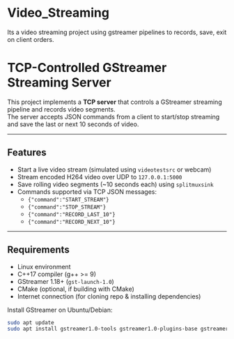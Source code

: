 # Video_Streaming
Its a video streaming project using gstreamer pipelines to records, save, exit on client orders.

# TCP-Controlled GStreamer Streaming Server

This project implements a **TCP server** that controls a GStreamer streaming pipeline and records video segments.  
The server accepts JSON commands from a client to start/stop streaming and save the last or next 10 seconds of video.

---

## Features

- Start a live video stream (simulated using `videotestsrc` or webcam)
- Stream encoded H264 video over UDP to `127.0.0.1:5000`
- Save rolling video segments (~10 seconds each) using `splitmuxsink`
- Commands supported via TCP JSON messages:
  - `{"command":"START_STREAM"}`
  - `{"command":"STOP_STREAM"}`
  - `{"command":"RECORD_LAST_10"}`
  - `{"command":"RECORD_NEXT_10"}`

---

## Requirements

- Linux environment
- C++17 compiler (g++ >= 9)
- GStreamer 1.18+ (`gst-launch-1.0`)
- CMake (optional, if building with CMake)
- Internet connection (for cloning repo & installing dependencies)

Install GStreamer on Ubuntu/Debian:

```bash
sudo apt update
sudo apt install gstreamer1.0-tools gstreamer1.0-plugins-base gstreamer1.0-plugins-good gstreamer1.0-plugins-bad gstreamer1.0-plugins-ugly

